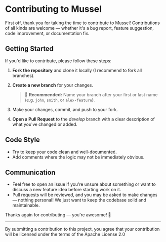 # Contributing to Mussel

First off, thank you for taking the time to contribute to Mussel! Contributions of all kinds are welcome — whether it's a bug report, feature suggestion, code improvement, or documentation fix.

## Getting Started

If you'd like to contribute, please follow these steps:

1. **Fork the repository** and clone it locally (I recommend to fork all branches).

2. **Create a new branch** for your changes.  

   > 📝 **Recommended:** Name your branch after your first or last name (e.g. `john`, `smith`, or `alex-feature`).

3. Make your changes, commit, and push to your fork.

4. **Open a Pull Request** to the *develop* branch with a clear description of what you've changed or added.

## Code Style

- Try to keep your code clean and well-documented.
- Add comments where the logic may not be immediately obvious.

## Communication

- Feel free to open an issue if you're unsure about something or want to discuss a new feature idea before starting work on it.
- Pull requests will be reviewed, and you may be asked to make changes — nothing personal! We just want to keep the codebase solid and maintainable.

Thanks again for contributing — you're awesome! 🚀

---

By submitting a contribution to this project, you agree that your contribution will be licensed under the terms of the Apache License 2.0
